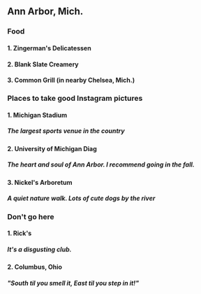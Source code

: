 ## Ann Arbor, Mich.

### Food
#### 1. Zingerman's Delicatessen
#### 2. Blank Slate Creamery
#### 3. Common Grill (in nearby Chelsea, Mich.)

### Places to take good Instagram pictures
#### 1. Michigan Stadium
##### The largest sports venue in the country
#### 2. University of Michigan Diag
##### The heart and soul of Ann Arbor. I recommend going in the fall.
#### 3. Nickel's Arboretum
##### A quiet nature walk. Lots of cute dogs by the river

### Don't go here
#### 1. Rick's
##### It's a disgusting club.
#### 2. Columbus, Ohio
##### "South til you smell it, East til you step in it!"
